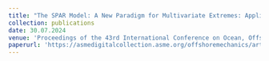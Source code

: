 ```yaml
---
title: "The SPAR Model: A New Paradigm for Multivariate Extremes: Application to Joint Distributions of Metocean Variables (joint with E. Mackay (Lead Author) and P. Jonathan)"
collection: publications
date: 30.07.2024
venue: 'Proceedings of the 43rd International Conference on Ocean, Offshore & Arctic Engineering - OMAE'
paperurl: 'https://asmedigitalcollection.asme.org/offshoremechanics/article/147/1/011205/1201564/The-SPAR-Model-A-New-Paradigm-for-Multivariate'
---
```

